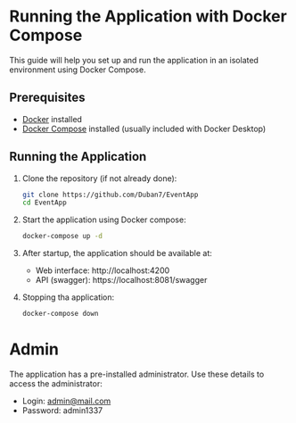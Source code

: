 # Running the Application with Docker Compose

This guide will help you set up and run the application in an isolated environment using Docker Compose.

## Prerequisites

- [Docker](https://docs.docker.com/get-docker/) installed
- [Docker Compose](https://docs.docker.com/compose/install/) installed (usually included with Docker Desktop)

## Running the Application

1. Clone the repository (if not already done):
   ```bash
   git clone https://github.com/Duban7/EventApp
   cd EventApp
   ```

2. Start the application using Docker compose:
   ```bash
   docker-compose up -d
   ```

3. After startup, the application should be available at:
   + Web interface: http://localhost:4200
   + API (swagger): https://localhost:8081/swagger

4. Stopping tha application:
   ```bash
   docker-compose down
   ```
# Admin

The application has a pre-installed administrator. Use these details to access the administrator:
   + Login: admin@mail.com
   + Password: admin1337
